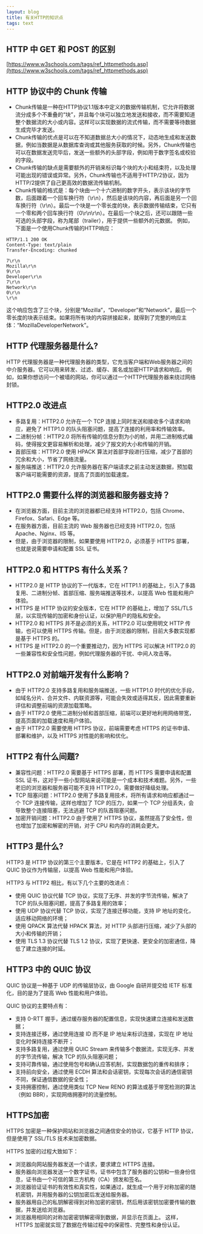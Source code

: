 ```yaml
---
layout: blog
title: 有关HTTP的知识点
tags: text
---
```


## HTTP 中 GET 和 POST 的区别
[https://www.w3schools.com/tags/ref_httpmethods.asp](https://www.w3schools.com/tags/ref_httpmethods.asp)
## HTTP 协议中的 Chunk 传输
* Chunk传输是一种在HTTP协议1.1版本中定义的数据传输机制，它允许将数据流分成多个不重叠的“块”，并且每个块可以独立地发送和接收，而不需要知道整个数据流的大小或内容。这样可以实现数据的流式传输，而不需要等待数据生成完毕才发送。
* Chunk传输的优点是可以在不知道数据总大小的情况下，动态地生成和发送数据，例如当数据是从数据库查询或其他服务获取的时候。另外，Chunk传输也可以在数据发送完毕后，发送一些额外的头部字段，例如用于数字签名或校验的字段。
* Chunk传输的缺点是需要额外的开销来标识每个块的大小和结束符，以及处理可能出现的错误或异常。另外，Chunk传输也不适用于HTTP/2协议，因为HTTP/2提供了自己更高效的数据流传输机制。
* Chunk传输的格式是：每个块由一个十六进制的数字开头，表示该块的字节数，后面跟着一个回车换行符（\r\n），然后是该块的内容，再后面是另一个回车换行符（\r\n）。最后一个块是一个零长度的块，表示数据传输结束，它只有一个零和两个回车换行符（0\r\n\r\n）。在最后一个块之后，还可以跟随一些可选的头部字段，称为尾部（trailer），用于提供一些额外的元数据。
例如，下面是一个使用Chunk传输的HTTP响应：
``` 
HTTP/1.1 200 OK
Content-Type: text/plain
Transfer-Encoding: chunked

7\r\n
Mozilla\r\n
9\r\n
Developer\r\n
7\r\n
Network\r\n
0\r\n
\r\n
```
这个响应包含了三个块，分别是“Mozilla”，“Developer”和“Network”，最后一个零长度的块表示结束。如果将所有块的内容拼接起来，就得到了完整的响应主体：“MozillaDeveloperNetwork”。

## HTTP 代理服务器是什么?
HTTP 代理服务器是一种代理服务器的类型，它充当客户端和Web服务器之间的中介服务器。它可以用来转发、过滤、缓存、匿名或加密HTTP请求和响应。
例如，如果你想访问一个被墙的网站，你可以通过一个HTTP代理服务器来绕过网络封锁。

## HTTP2.0 改进点
* 多路复用：HTTP2.0 允许在一个 TCP 连接上同时发送和接收多个请求和响应，避免了 HTTP1.0 的队头阻塞问题，提高了连接的利用率和传输效率。
* 二进制分帧：HTTP2.0 将所有传输的信息分割为小的帧，并用二进制格式编码，使得报文更容易解析和处理，减少了报文的大小和传输的开销。
* 首部压缩：HTTP2.0 使用 HPACK 算法对首部字段进行压缩，减少了首部的冗余和大小，节省了网络流量。
* 服务端推送：HTTP2.0 允许服务器在客户端请求之前主动发送数据，预加载客户端可能需要的资源，提高了页面的加载速度。

## HTTP2.0 需要什么样的浏览器和服务器支持？
* 在浏览器方面，目前主流的浏览器都已经支持 HTTP2.0，包括 Chrome、Firefox、Safari、Edge 等。
* 在服务器方面，目前主流的 Web 服务器也已经支持 HTTP2.0，包括 Apache、Nginx、IIS 等。
* 但是，由于浏览器的限制，如果要使用 HTTP2.0，必须基于 HTTPS 部署，也就是说需要申请和配置 SSL 证书。

## HTTP2.0 和 HTTPS 有什么关系？
* HTTP2.0 是 HTTP 协议的下一代版本，它在 HTTP1.1 的基础上，引入了多路复用、二进制分帧、首部压缩、服务端推送等技术，以提高 Web 性能和用户体验。
* HTTPS 是 HTTP 协议的安全版本，它在 HTTP 的基础上，增加了 SSL/TLS 层，以实现传输的加密和身份认证，以保护用户的隐私和安全。
* HTTP2.0 和 HTTPS 并不是必须的关系，HTTP2.0 可以使用明文 HTTP 传输，也可以使用 HTTPS 传输。但是，由于浏览器的限制，目前大多数实现都是基于 HTTPS 的。
* HTTPS 是 HTTP2.0 的一个重要推动力，因为 HTTPS 可以解决 HTTP2.0 的一些兼容性和安全性问题，例如代理服务器的干扰、中间人攻击等。

## HTTP2.0 对前端开发有什么影响？
* 由于 HTTP2.0 支持多路复用和服务端推送，一些 HTTP1.0 时代的优化手段，如域名分片、合并文件、内联资源等，可能会失效或适得其反，因此需要重新评估和调整前端的资源加载策略。
* 由于 HTTP2.0 使用二进制分帧和首部压缩，前端可以更好地利用网络带宽，提高页面的加载速度和用户体验。
* 由于 HTTP2.0 需要使用 HTTPS 协议，前端需要考虑 HTTPS 的证书申请、部署和维护，以及 HTTPS 对性能的影响和优化。

## HTTP2 有什么间题?
* 兼容性问题：HTTP2.0 需要基于 HTTPS 部署，而 HTTPS 需要申请和配置 SSL 证书，这对于一些小型网站来说可能是一个成本和技术难题。另外，一些老旧的浏览器和服务器可能不支持 HTTP2.0，需要做好降级处理。
* TCP 阻塞问题：HTTP2.0 使用了多路复用技术，将所有请求和响应都通过一个 TCP 连接传输，这样也增加了 TCP 的压力，如果一个 TCP 分组丢失，会导致整个连接阻塞，无法逃避 TCP 的队首阻塞问题。
* 加密开销问题：HTTP2.0 由于使用了 HTTPS 协议，虽然提高了安全性，但也增加了加密和解密的开销，对于 CPU 和内存的消耗会更大。

## HTTP3 是什么?
HTTP3 是 HTTP 协议的第三个主要版本，它是在 HTTP2 的基础上，引入了 QUIC 协议作为传输层，以提高 Web 性能和用户体验。

HTTP3 与 HTTP2 相比，有以下几个主要的改进点：

* 使用 QUIC 协议代替 TCP 协议，实现了无序、并发的字节流传输，解决了 TCP 的队头阻塞问题，提高了多路复用的效率；
* 使用 UDP 协议代替 TCP 协议，实现了连接迁移功能，支持 IP 地址的变化，适应移动网络的环境；
* 使用 QPACK 算法代替 HPACK 算法，对 HTTP 头部进行压缩，减少了头部的大小和传输的开销；
* 使用 TLS 1.3 协议代替 TLS 1.2 协议，实现了更快速、更安全的加密通信，降低了建立连接的时延。

## HTTP3 中的 QUIC 协议
QUIC 协议是一种基于 UDP 的传输层协议，由 Google 自研并提交给 IETF 标准化，目的是为了提高 Web 性能和用户体验。

QUIC 协议的主要特点有：

* 支持 0-RTT 握手，通过缓存服务器的配置信息，实现快速建立连接和发送数据；
* 支持连接迁移，通过使用连接 ID 而不是 IP 地址来标识连接，实现在 IP 地址变化时保持连接不断开；
* 支持多路复用，通过使用 QUIC Stream 来传输多个数据流，实现无序、并发的字节流传输，解决 TCP 的队头阻塞问题；
* 支持可靠传输，通过使用包号和确认应答机制，实现数据包的重传和排序；
* 支持前向安全，通过使用 ECDH 算法和会话密钥，实现每次会话的通信密钥不同，保证通信数据的安全性；
* 支持拥塞控制，通过使用类似 TCP New RENO 的算法或基于带宽检测的算法（例如 BBR），实现网络拥塞时的流量控制。

## HTTPS加密
HTTPS 加密是一种保护网站和浏览器之间通信安全的协议，它基于 HTTP 协议，但是使用了 SSL/TLS 技术来加密数据。

HTTPS 加密的过程大致如下：

* 浏览器向网站服务器发送一个请求，要求建立 HTTPS 连接。
* 服务器向浏览器发送一个数字证书，证书中包含了服务器的公钥和一些身份信息，证书由一个可信的第三方机构（CA）颁发和签名。
* 浏览器验证证书的有效性和真实性，如果通过，就生成一个用于对称加密的随机密钥，并用服务器的公钥加密后发送给服务器。
* 服务器用自己的私钥解密得到对称加密的密钥，然后用该密钥加密要传输的数据，并发送给浏览器。
* 浏览器用相同的对称加密密钥解密得到数据，并显示在页面上。
这样，HTTPS 加密就实现了数据在传输过程中的保密性、完整性和身份认证。